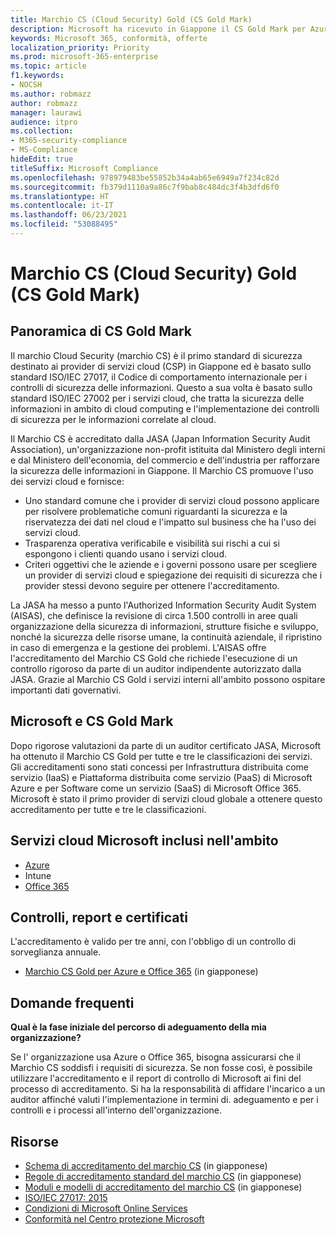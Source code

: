 ```yaml
---
title: Marchio CS (Cloud Security) Gold (CS Gold Mark)
description: Microsoft ha ricevuto in Giappone il CS Gold Mark per Azure (IaaS e PaaS) e Office 365 (SaaS).
keywords: Microsoft 365, conformità, offerte
localization_priority: Priority
ms.prod: microsoft-365-enterprise
ms.topic: article
f1.keywords:
- NOCSH
ms.author: robmazz
author: robmazz
manager: laurawi
audience: itpro
ms.collection:
- M365-security-compliance
- MS-Compliance
hideEdit: true
titleSuffix: Microsoft Compliance
ms.openlocfilehash: 978979483be55852b34a4ab65e6949a7f234c82d
ms.sourcegitcommit: fb379d1110a9a86c7f9bab8c484dc3f4b3dfd6f0
ms.translationtype: HT
ms.contentlocale: it-IT
ms.lasthandoff: 06/23/2021
ms.locfileid: "53088495"
---
```

# <a name="cloud-security-mark-gold-cs-gold-mark"></a>Marchio CS (Cloud Security) Gold (CS Gold Mark)

## <a name="cs-gold-mark-overview"></a>Panoramica di CS Gold Mark

Il marchio Cloud Security (marchio CS) è il primo standard di sicurezza destinato ai provider di servizi cloud (CSP) in Giappone ed è basato sullo standard ISO/IEC 27017, il Codice di comportamento internazionale per i controlli di sicurezza delle informazioni. Questo a sua volta è basato sullo standard ISO/IEC 27002 per i servizi cloud, che tratta la sicurezza delle informazioni in ambito di cloud computing e l'implementazione dei controlli di sicurezza per le informazioni correlate al cloud.

Il Marchio CS è accreditato dalla JASA (Japan Information Security Audit Association), un'organizzazione non-profit istituita dal Ministero degli interni e dal Ministero dell'economia, del commercio e dell'industria per rafforzare la sicurezza delle informazioni in Giappone. Il Marchio CS promuove l'uso dei servizi cloud e fornisce:

- Uno standard comune che i provider di servizi cloud possono applicare per risolvere problematiche comuni riguardanti la sicurezza e la riservatezza dei dati nel cloud e l'impatto sul business che ha l'uso dei servizi cloud.
- Trasparenza operativa verificabile e visibilità sui rischi a cui si espongono i clienti quando usano i servizi cloud.
- Criteri oggettivi che le aziende e i governi possono usare per scegliere un provider di servizi cloud e spiegazione dei requisiti di sicurezza che i provider stessi devono seguire per ottenere l'accreditamento.

La JASA ha messo a punto l'Authorized Information Security Audit System (AISAS), che definisce la revisione di circa 1.500 controlli in aree quali organizzazione della sicurezza di informazioni, strutture fisiche e sviluppo, nonché la sicurezza delle risorse umane, la continuità aziendale, il ripristino in caso di emergenza e la gestione dei problemi. L'AISAS offre l'accreditamento del Marchio CS Gold che richiede l'esecuzione di un controllo rigoroso da parte di un auditor indipendente autorizzato dalla JASA. Grazie al Marchio CS Gold i servizi interni all'ambito possono ospitare importanti dati governativi.

## <a name="microsoft-and-cs-gold-mark"></a>Microsoft e CS Gold Mark

Dopo rigorose valutazioni da parte di un auditor certificato JASA, Microsoft ha ottenuto il Marchio CS Gold per tutte e tre le classificazioni dei servizi. Gli accreditamenti sono stati concessi per Infrastruttura distribuita come servizio (IaaS) e Piattaforma distribuita come servizio (PaaS) di Microsoft Azure e per Software come un servizio (SaaS) di Microsoft Office 365. Microsoft è stato il primo provider di servizi cloud globale a ottenere questo accreditamento per tutte e tre le classificazioni.

## <a name="microsoft-in-scope-cloud-services"></a>Servizi cloud Microsoft inclusi nell'ambito

- [Azure](https://aka.ms/AzureCompliance)
- Intune
- [Office 365](https://go.microsoft.com/fwlink/p/?LinkID=2077751)

## <a name="audits-reports-and-certificates"></a>Controlli, report e certificati

L'accreditamento è valido per tre anni, con l'obbligo di un controllo di sorveglianza annuale.

- [Marchio CS Gold per Azure e Office 365](https://jcispa.jasa.jp/cs_mark_co/cs_gold_mark_co/) (in giapponese)

## <a name="frequently-asked-questions"></a>Domande frequenti

**Qual è la fase iniziale del percorso di adeguamento della mia organizzazione?**

Se l' organizzazione usa Azure o Office 365, bisogna assicurarsi che il Marchio CS soddisfi i requisiti di sicurezza. Se non fosse così, è possibile utilizzare l'accreditamento e il report di controllo di Microsoft ai fini del processo di accreditamento. Si ha la responsabilità di affidare l'incarico a un auditor affinché valuti l'implementazione in termini di. adeguamento e per i controlli e i processi all'interno dell'organizzazione.

## <a name="resources"></a>Risorse

- [Schema di accreditamento del marchio CS](https://jcispa.jasa.jp/cloud_security/) (in giapponese)
- [Regole di accreditamento standard del marchio CS](https://jcispa.jasa.jp/cloud_security/jcispa_regulation/) (in giapponese)
- [Moduli e modelli di accreditamento del marchio CS](https://jcispa.jasa.jp/cloud_security/jcispa_regulation_form/) (in giapponese)
- [ISO/IEC 27017: 2015](https://www.iso.org/iso/home/store/catalogue_tc/catalogue_detail.htm?csnumber=43757)
- [Condizioni di Microsoft Online Services](https://aka.ms/Online-Services-Terms)
- [Conformità nel Centro protezione Microsoft](https://www.microsoft.com/trust-center/compliance/compliance-overview)
